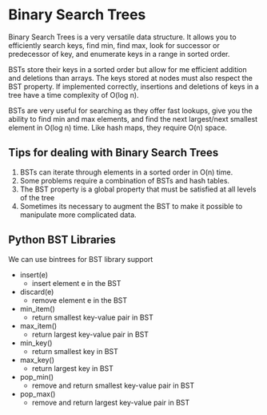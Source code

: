 # Binary Search Trees #

Binary Search Trees is a very versatile data structure. It allows you to efficiently search keys, find min, find max, look for successor or predecessor of key, and enumerate keys in a range in sorted order.

BSTs store their keys in a sorted order but allow for me efficient addition and deletions than arrays. The keys stored at nodes must also respect the BST property. If implemented correctly, insertions and deletions of keys in a tree have a time complexity of O(log n).

BSTs are very useful for searching as they offer fast lookups, give you the ability to find min and max elements, and find the next largest/next smallest element in O(log n) time. Like hash maps, they require O(n) space.

## Tips for dealing with Binary Search Trees ##

1. BSTs can iterate through elements in a sorted order in O(n) time.
2. Some problems require a combination of BSTs and hash tables.
3. The BST property is a global property that must be satisfied at all levels of the tree
4. Sometimes its necessary to augment the BST to make it possible to manipulate more complicated data.

## Python BST Libraries ##

We can use bintrees for BST library support
- insert(e)
  - insert element e in the BST
- discard(e)
  - remove element e in the BST
- min_item()
  - return smallest key-value pair in BST
- max_item()
  - return largest key-value pair in BST
- min_key()
  - return smallest key in BST
- max_key()
  - return largest key in BST
- pop_min()
  - remove and return smallest key-value pair in BST
- pop_max()
  - remove and return largest key-value pair in BST 
